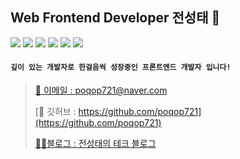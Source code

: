 ## Web Frontend Developer 전성태 👋

<!--
**poqop721/poqop721** is a ✨ _special_ ✨ repository because its `README.md` (this file) appears on your GitHub profile.

Here are some ideas to get you started:

- 🔭 I’m currently working on ...
- 🌱 I’m currently learning ...
- 👯 I’m looking to collaborate on ...
- 🤔 I’m looking for help with ...
- 💬 Ask me about ...
- 📫 How to reach me: ...
- 😄 Pronouns: ...
- ⚡ Fun fact: ...
-->
<a href="버튼을 눌렀을 때 이동할 링크" target="_blank"><img src="https://img.shields.io/badge/React-0088CC?style=flat&logo=React&logoColor=FFFFFF"/></a> <a href="버튼을 눌렀을 때 이동할 링크" target="_blank"><img src="https://img.shields.io/badge/Next.js-ffffff?style=flat&logo=Next.js&logoColor=000000"/></a> <a href="버튼을 눌렀을 때 이동할 링크" target="_blank"><img src="https://img.shields.io/badge/TypeScript-ffffff?style=flat&logo=TypeScript&logoColor=3178C6"/></a> <a href="버튼을 눌렀을 때 이동할 링크" target="_blank"><img src="https://img.shields.io/badge/ReactNative-0f0f0f?style=flat&logo=React&logoColor=61DAFB"/></a> <a href="버튼을 눌렀을 때 이동할 링크" target="_blank"><img src="https://img.shields.io/badge/JavaScript-8f8c8c?style=flat&logo=JavaScript&logoColor=F7DF1E"/></a> <a href="버튼을 눌렀을 때 이동할 링크" target="_blank"><img src="https://img.shields.io/badge/Socket.io-ffffff?style=flat&logo=Socket.io&logoColor=000000"/></a>
<br>
#### `깊이 있는 개발자로 한걸음씩 성장중인 프론트엔드 개발자 입니다!`

> 
> [📧 이메일 : poqop721@naver.com](mailto:poqop721@naver.com)
> 
> [👾 깃허브 : https://github.com/poqop721](https://github.com/poqop721)
> 
> [🧑‍💻블로그 : 전성태의 테크 블로그](https://www.notion.so/b438a0e954ab43368f861891f9f3aa4c?pvs=21)
>
